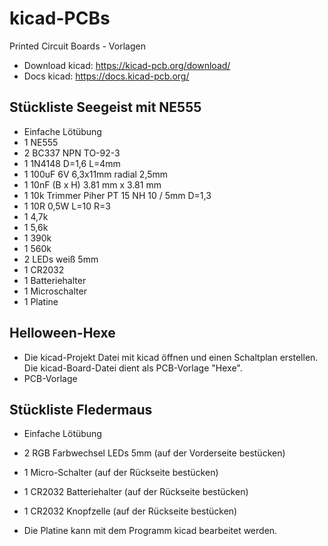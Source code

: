 # kicad-PCBs
Printed Circuit Boards - Vorlagen
- Download kicad: https://kicad-pcb.org/download/
- Docs kicad: https://docs.kicad-pcb.org/


## Stückliste Seegeist mit NE555
- Einfache Lötübung
- 1 NE555
- 2 BC337 NPN TO-92-3
- 1 1N4148 D=1,6 L=4mm
- 1 100uF 6V 6,3x11mm radial 2,5mm
- 1 10nF (B x H) 3.81 mm x 3.81 mm
- 1 10k Trimmer Piher PT 15 NH 10 / 5mm D=1,3
- 1 10R 0,5W L=10 R=3
- 1 4,7k
- 1 5,6k
- 1 390k
- 1 560k
- 2 LEDs weiß 5mm
- 1 CR2032
- 1 Batteriehalter
- 1 Microschalter
- 1 Platine

## Helloween-Hexe

- Die kicad-Projekt Datei mit kicad öffnen und einen Schaltplan erstellen. Die kicad-Board-Datei dient als PCB-Vorlage "Hexe".
- PCB-Vorlage

## Stückliste Fledermaus
- Einfache Lötübung 
- 2 RGB Farbwechsel LEDs 5mm (auf der Vorderseite bestücken)
- 1 Micro-Schalter (auf der Rückseite bestücken)
- 1 CR2032 Batteriehalter (auf der Rückseite bestücken)
- 1 CR2032 Knopfzelle (auf der Rückseite bestücken)

- Die Platine kann mit dem Programm kicad bearbeitet werden.
